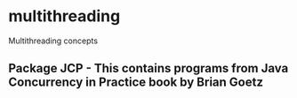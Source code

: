 # multithreading
Multithreading concepts
## Package JCP - This contains programs from Java Concurrency in Practice book by Brian Goetz
